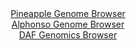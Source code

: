 <div id="Pineapple_Genome_Browser" align="center">
  <a href="https://igv.org/app/?sessionURL=blob:zZJRT9swFIX_iyXQJqVJnLRJEwlNhcIolMKA0FGEopvESb06drCdFlr1v89Dm_YyJPqwaZIl21e27znH3wYtiVRUcBQjz8Y9G2NkITUXqxuoG0YmUBOF4hKYIhaSpCSS8JygeINKUBqS67G5Ode6UbHjUN10auCVsJVvQw1rwWGl7FzUzpFgDDIhQQupnEMJS.HQatlZkQyaxja9fbvnFKDBAdbMBVfCaQiv0pV5L_1VSivCRU3SumWavgpIjR6jsbBL.DSY3gzynCh1Tl5GxcHgfDS484.T2efgaJZcnk6TYLp_QysOupXk4GLeFhLugV65k9ukTthqMRT9Gp51vucP94.fGyqJOsAh7vuh5_c9EwzlBXn.nzybQXf0XdHhnnd4PJOq3fNOrtfJ.N7M3_LySg3vmBxdvOF.ayEm8tbQgPK5DGPsWr4bWD0v6PxY4r7lupHJSAqK4odHC2kJ.cIcf9gg_dIYZpAiT.0rPhYSsiASxZ3IdUMcRV6vG3bdKMJba4Nayf5ewCfJdRS63sDzgrSkTBugi1TxRtnAub3MS7ta75joZTD2z6Ju4p1l9WJW3ib08ig4zSbz4v5Nkkzr1080Rt.j6J.w9x4hts52Be7Oe3LXcD7rjnA5mS3Cs3AyXgwPv2L65Y_x.MbsbtGUQtagzXlTMduftC1BUuDaFJZU0Ywyql.mJkWxQjH2fAMtygUThkIkq.yDa7kW7rkff8Ppbx.33wE-">Pineapple Genome Browser</a>
</div>
<div id="Alphonso_Genome_Browser" align="center">
  <a href="https://igv.org/app/?sessionURL=blob:zZJfa9swFMW_i6BlA8eW7dquDWW4Sdalf9NkSUZKMYos22pkyZGUuGnId59WNvayQvOwMdCDdLnSPefotwMbIhUVHCTAs93Adl1gAVWJdozqhpFbVBMFkgIxRSwgSUEk4ZiAZAcKpDSajK7NzUrrRiWOQ3XTqREvha18G9XoRXDUKhuL2ukKxtBCSKSFVM65RBvh0HLTackCNY1tZvt24ORIIwexphJcCachvMxa8172q5SVhIuaZPWaafoqIDN6jMbcLtCndDZOMSZKXZHtID9Lrwbp1O9P5hdhdz65.zKbhLPjMS050mtJzrYUT7ddDz316rk7.DpvB_59uy3T6lt65PeO.88NlUSduZF76keeHwUmGMpz8vw_eTaLHuh7FJ307rHflac3F5XksZx59ZF33r_i06V4w_neAkzgtSEB4EpGiQstH4ZW4IWdH1v31IIwNvlIQUHy8GgBLRFemvaHHdDbxvACFFmtX9GxgJA5kSDpxBBGbhx7wUl0AuPY3Vs7sJbs74X7eTKKI.ilnhdmBWXawJxnijfKRpzbG1zY5cuBaaLr6.KiWLfpMISr_uiS3J0_6Wlv.bS6.WOWofFvRr9.oDH6HkX_hLv3CLH14lDYht0S4bjqB7dsnN77glWVwkOdw.HyzXgOi6YQskba9JuKOf6kbYMkRVybwoYquqCM6u3MpChakLieb6AFWDBhKASyXHyAFrTcAH78Dae_f9x_Bw--">Alphonso Genome Browser</a>
</div>


<div id="DAF_Genomics_Browser" align="center">
  <a href="https://igv.org/app/?sessionURL=blob:tZFra9swFIb_i2D9ZDuW7MSxIQyvzdrQXZt5XltKOLWPY62W5UlykzTkv094HYNdGIMOJCFxLu.r8.zJPSrNZUsSwjw69iglDtG13CxBdA2.AYGaJBU0Gh2isEKFbYEk2ZMKtIHs4pWtrI3pdDIalVC5a2yl4IX2dOBB52rZmxptqss8EPAgW9hor5DCJhsYQdPVstVyBEWBWrv.qMN2vdqAPb7HVkNLXIm.MXxQXVkT1ljpVWDd8rbE7V.M_Adlu_jzNF.mQ_057hblLD1fpB.DeXZ1Ojm.yt6e5dkkP1rydQumVzjrtws8Ods9hPH71DCejumHHC7Drfo8fxacHM23HVeoZzSi0yBigR.Rg0MaWfQWASlqRRMaOhGbOiwM3cdrMJ7YGSjJSXJ94xCjoLiz6dd7YnadBUU0fukHZg6RqkRFEjf2_YjGMRuHUejHMT04e9Kr5olJvswu4shnKWMT7xaE1a94M4zPCv0afCqMP3W2.18x3cv1JRWf3uVczItj7JrXL6q7aNHfnurfYppa93_8ViWVAGND356PUKCxagJb84NKcLg5fAU-">DAF Genomics Browser</a>
</div>
